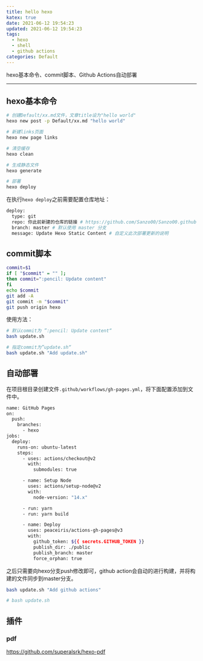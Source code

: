 ```yaml
---
title: hello hexo
katex: true
date: 2021-06-12 19:54:23
updated: 2021-06-12 19:54:23
tags:
  - hexo
  - shell
  - github actions
categories: Default
---
```


hexo基本命令、commit脚本、Github Actions自动部署

<!-- more -->

---

## hexo基本命令

```bash
# 创建Default/xx.md文件，文章title设为"hello world"
hexo new post -p Default/xx.md "hello world"

# 新建links页面
hexo new page links

# 清空缓存
hexo clean

# 生成静态文件
hexo generate

# 部署
hexo deploy
```

在执行`hexo deploy`之前需要配置仓库地址：

```bash
deploy:
  type: git
  repo: 你此前新建的仓库的链接 # https://github.com/Sanzo00/Sanzo00.github.io
  branch: master # 默认使用 master 分支
  message: Update Hexo Static Content # 自定义此次部署更新的说明
```



## commit脚本

```bash
commit=$1
if [ "$commit" = "" ];
then commit=":pencil: Update content"
fi
echo $commit
git add -A
git commit -m "$commit"
git push origin hexo
```

使用方法：

```bash
# 默认commit为 ”:pencil: Update content“
bash update.sh

# 指定commit为”update.sh“
bash update.sh "Add update.sh"
```



## 自动部署

在项目根目录创建文件`.github/workflows/gh-pages.yml`，将下面配置添加到文件中。

```bash
name: GitHub Pages
on:
  push:
    branches:
      - hexo
jobs:
  deploy:
    runs-on: ubuntu-latest
    steps:
      - uses: actions/checkout@v2
        with:
          submodules: true

      - name: Setup Node
        uses: actions/setup-node@v2
        with:
          node-version: "14.x"

      - run: yarn
      - run: yarn build

      - name: Deploy
        uses: peaceiris/actions-gh-pages@v3
        with:
          github_token: ${{ secrets.GITHUB_TOKEN }}
          publish_dir: ./public
          publish_branch: master
          force_orphan: true
```

之后只需要向hexo分支push修改即可，github action会自动的进行构建，并将构建的文件同步到master分支。

```bash
bash update.sh "Add github actions"

# bash update.sh
```



## 插件

### pdf

https://github.com/superalsrk/hexo-pdf





<!-- Q.E.D. -->
